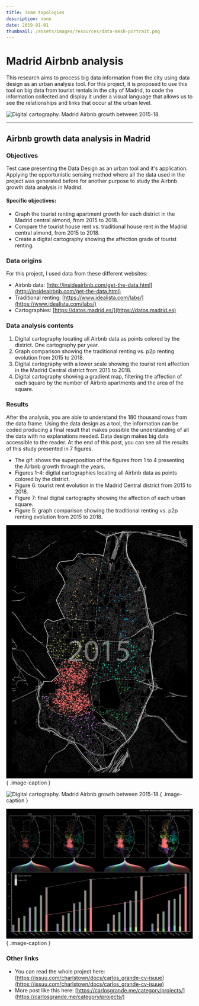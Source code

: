 ```yaml
---
title: Team topologies
description: none
date: 2019-01-01
thumbnail: /assets/images/resources/data-mesh-portrait.png
---
```


# Madrid Airbnb analysis

This research aims to process big data information from the city using data design as an urban analysis tool. For this project, it is proposed to use this tool on big data from tourist rentals in the city of Madrid, to code the information collected and display it under a visual language that allows us to see the relationships and links that occur at the urban level.

![Digital cartography. Madrid Airbnb growth between 2015-18.](https://carlosgrande.me/wp-content/uploads/2020/01/CartographyMockup.png)

---

## Airbnb growth data analysis in Madrid

### Objectives

Test case presenting the Data Design as an urban tool and it's application. Applying the opportunistic sensing method where all the data used in the project was generated before for another purpose to study the Airbnb growth data analysis in Madrid.

#### Specific objectives:

- Graph the tourist renting apartment growth for each district in the Madrid central almond, from 2015 to 2018.
- Compare the tourist house rent vs. traditional house rent in the Madrid central almond, from 2015 to 2018.
- Create a digital cartography showing the affection grade of tourist renting.

### Data origins

For this project, I used data from these different websites:

- Airbnb data: [http://insideairbnb.com/get-the-data.html](http://insideairbnb.com/get-the-data.html)
- Traditional renting: [https://www.idealista.com/labs/](https://www.idealista.com/labs/)
- Cartographies: [https://datos.madrid.es/](https://datos.madrid.es)

### Data analysis contents

1. Digital cartography locating all Airbnb data as points colored by the district. One cartography per year.
2. Graph comparison showing the traditional renting vs. p2p renting evolution from 2015 to 2018.
3. Digital cartography with a lower scale showing the tourist rent affection in the Madrid Central district from 2015 to 2018.
4. Digital cartography showing a gradient map, filtering the affection of each square by the number of Airbnb apartments and the area of the square.

### Results

After the analysis, you are able to understand the 180 thousand rows from the data frame. Using the data design as a tool, the information can be coded producing a final result that makes possible the understanding of all the data with no explanations needed. Data design makes big data accessible to the reader. At the end of this post, you can see all the results of this study presented in 7 figures.

- The gif: shows the superposition of the figures from 1 to 4 presenting the Airbnb growth through the years.
- Figures 1-4: digital cartographies locating all Airbnb data as points colored by the district.
- Figure 6: tourist rent evolution in the Madrid Central district from 2015 to 2018.
- Figure 7: final digital cartography showing the affection of each urban square.
- Figure 5: graph comparison showing the traditional renting vs. p2p renting evolution from 2015 to 2018.

<div class="gallery grid-1" markdown>

![Digital cartography. Madrid Airbnb growth between 2015-18.](../assets/images/projects/airbnb-animation.gif){ .image-caption }

![Digital cartography. Madrid Airbnb growth between 2015-18.](../assets/images/projects/airbnb-digital-cartography.png){ .image-caption }

![Digital cartography. Madrid Airbnb growth between 2015-18.](../assets/images/projects/airbnb-evolution-1518.png){ .image-caption }

</div>


### Other links

- You can read the whole project here: [https://issuu.com/charlstown/docs/carlos_grande-cv-isuue](https://issuu.com/charlstown/docs/carlos_grande-cv-isuue)
- More post like this here: [https://carlosgrande.me/category/projects/](https://carlosgrande.me/category/projects/)